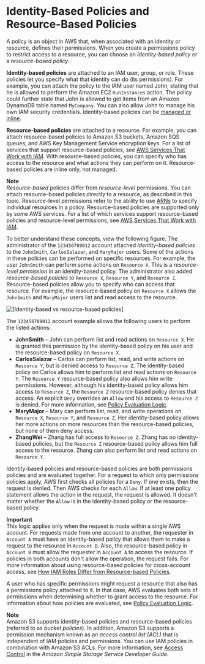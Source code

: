 # Identity\-Based Policies and Resource\-Based Policies<a name="access_policies_identity-vs-resource"></a>

A policy is an object in AWS that, when associated with an identity or resource, defines their permissions\. When you create a permissions policy to restrict access to a resource, you can choose an *identity\-based policy* or a *resource\-based policy*\.

**Identity\-based policies** are attached to an IAM user, group, or role\. These policies let you specify what that identity can do \(its permissions\)\. For example, you can attach the policy to the IAM user named John, stating that he is allowed to perform the Amazon EC2 `RunInstances` action\. The policy could further state that John is allowed to get items from an Amazon DynamoDB table named `MyCompany`\. You can also allow John to manage his own IAM security credentials\. Identity\-based policies can be [managed or inline](access_policies_managed-vs-inline.md)\.

**Resource\-based policies** are attached to a resource\. For example, you can attach resource\-based policies to Amazon S3 buckets, Amazon SQS queues, and AWS Key Management Service encryption keys\. For a list of services that support resource\-based policies, see [AWS Services That Work with IAM](reference_aws-services-that-work-with-iam.md)\. With resource\-based policies, you can specify who has access to the resource and what actions they can perform on it\. Resource\-based policies are inline only, not managed\.

**Note**  
*Resource\-based* policies differ from *resource\-level* permissions\. You can attach resource\-based policies directly to a resource, as described in this topic\. Resource\-level permissions refer to the ability to use [ARNs](https://docs.aws.amazon.com/general/latest/gr/aws-arns-and-namespaces.html) to specify individual resources in a policy\. Resource\-based policies are supported only by some AWS services\. For a list of which services support resource\-based policies and resource\-level permissions, see [AWS Services That Work with IAM](reference_aws-services-that-work-with-iam.md)\.

To better understand these concepts, view the following figure\. The administrator of the `123456789012` account attached *identity\-based policies* to the `JohnSmith`, `CarlosSalazar`, and `MaryMajor` users\. Some of the actions in these policies can be performed on specific resources\. For example, the user `JohnSmith` can perform some actions on `Resource X`\. This is a *resource\-level permission* in an identity\-based policy\. The administrator also added *resource\-based policies* to `Resource X`, `Resource Y`, and `Resource Z`\. Resource\-based policies allow you to specify who can access that resource\. For example, the resource\-based policy on `Resource X` allows the `JohnSmith` and `MaryMajor` users list and read access to the resource\.

![\[Identity-based vs resource-based policies\]](http://docs.aws.amazon.com/IAM/latest/UserGuide/images/Types_of_Permissions.diagram.png)

The `123456789012` account example allows the following users to perform the listed actions:
+ **JohnSmith** – John can perform list and read actions on `Resource X`\. He is granted this permission by the identity\-based policy on his user and the resource\-based policy on `Resource X`\.
+ **CarlosSalazar** – Carlos can perform list, read, and write actions on `Resource Y`, but is denied access to `Resource Z`\. The identity\-based policy on Carlos allows him to perform list and read actions on `Resource Y`\. The `Resource Y` resource\-based policy also allows him write permissions\. However, although his identity\-based policy allows him access to `Resource Z`, the `Resource Z` resource\-based policy denies that access\. An explicit `Deny` overrides an `Allow` and his access to `Resource Z` is denied\. For more information, see [Policy Evaluation Logic](reference_policies_evaluation-logic.md)\. 
+ **MaryMajor** – Mary can perform list, read, and write operations on `Resource X`, `Resource Y`, and `Resource Z`\. Her identity\-based policy allows her more actions on more resources than the resource\-based policies, but none of them deny access\.
+ **ZhangWei** – Zhang has full access to `Resource Z`\. Zhang has no identity\-based policies, but the `Resource Z` resource\-based policy allows him full access to the resource\. Zhang can also perform list and read actions on `Resource Y`\.

Identity\-based policies and resource\-based policies are both permissions policies and are evaluated together\. For a request to which only permissions policies apply, AWS first checks all policies for a `Deny`\. If one exists, then the request is denied\. Then AWS checks for each `Allow`\. If at least one policy statement allows the action in the request, the request is allowed\. It doesn't matter whether the `Allow` is in the identity\-based policy or the resource\-based policy\.

**Important**  
This logic applies only when the request is made within a single AWS account\. For requests made from one account to another, the requester in `Account A` must have an identity\-based policy that allows them to make a request to the resource in `Account B`\. Also, the resource\-based policy in `Account B` must allow the requester in `Account A` to access the resource\. If policies in both accounts don't allow the operation, the request fails\. For more information about using resource\-based policies for cross\-account access, see [How IAM Roles Differ from Resource\-based Policies](id_roles_compare-resource-policies.md)\.

A user who has specific permissions might request a resource that also has a permissions policy attached to it\. In that case, AWS evaluates both sets of permissions when determining whether to grant access to the resource\. For information about how policies are evaluated, see [Policy Evaluation Logic](reference_policies_evaluation-logic.md)\. 

**Note**  
Amazon S3 supports identity\-based policies and resource\-based policies \(referred to as *bucket policies*\)\. In addition, Amazon S3 supports a permission mechanism known as an *access control list \(ACL\)* that is independent of IAM policies and permissions\. You can use IAM policies in combination with Amazon S3 ACLs\. For more information, see [Access Control](https://docs.aws.amazon.com/AmazonS3/latest/dev/UsingAuthAccess.html) in the *Amazon Simple Storage Service Developer Guide*\. 